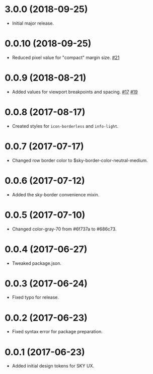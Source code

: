 # 3.0.0 (2018-09-25)

- Initial major release.

# 0.0.10 (2018-09-25)

- Reduced pixel value for "compact" margin size. [#21](https://github.com/blackbaud/skyux-design-tokens/pull/21)

# 0.0.9 (2018-08-21)

- Added values for viewport breakpoints and spacing. [#17](https://github.com/blackbaud/skyux-design-tokens/pull/17) [#19](https://github.com/blackbaud/skyux-design-tokens/pull/19)

# 0.0.8 (2017-08-17)

  - Created styles for `icon-borderless` and `info-light`.

# 0.0.7 (2017-07-17)

  - Changed row border color to $sky-border-color-neutral-medium.

# 0.0.6 (2017-07-12)

  - Added the sky-border convenience mixin.

# 0.0.5 (2017-07-10)

  - Changed color-gray-70 from #6f737a to #686c73.

# 0.0.4 (2017-06-27)

  - Tweaked package.json.

# 0.0.3 (2017-06-24)

  - Fixed typo for release.

# 0.0.2 (2017-06-23)

  - Fixed syntax error for package preparation.

# 0.0.1 (2017-06-23)

  - Added initial design tokens for SKY UX.
